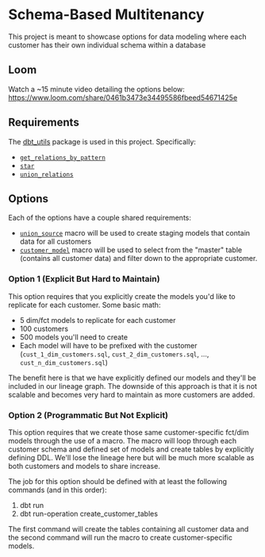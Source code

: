 # Schema-Based Multitenancy

This project is meant to showcase options for data modeling where each customer has their own individual schema within a database

## Loom

Watch a ~15 minute video detailing the options below:  https://www.loom.com/share/0461b3473e34495586fbeed54671425e

## Requirements

The [dbt_utils](https://hub.getdbt.com/dbt-labs/dbt_utils/latest/) package is used in this project.  Specifically:

- [`get_relations_by_pattern`](https://github.com/dbt-labs/dbt-utils/tree/0.8.2/#get_relations_by_pattern-source)
- [`star`](https://github.com/dbt-labs/dbt-utils/tree/0.8.2/#star-source)
- [`union_relations`](https://github.com/dbt-labs/dbt-utils/tree/0.8.2/#union_relations-source)

## Options

Each of the options have a couple shared requirements:

- [`union_source`](macros/union_source.sql) macro will be used to create staging models that contain data for all customers
- [`customer_model`](macros/customer_model.sql) macro will be used to select from the "master" table (contains all customer data) and filter down to the appropriate customer.

### Option 1 (Explicit But Hard to Maintain)

This option requires that you explicitly create the models you'd like to replicate for each customer.  Some basic math:

- 5 dim/fct models to replicate for each customer
- 100 customers
- 500 models you'll need to create
- Each model will have to be prefixed with the customer (`cust_1_dim_customers.sql`, `cust_2_dim_customers.sql`, ..., `cust_n_dim_customers.sql`)

The benefit here is that we have explicitly defined our models and they'll be included in our lineage graph.  The downside of this approach is that it is not scalable and becomes very hard to maintain as more customers are added.

### Option 2 (Programmatic But Not Explicit)

This option requires that we create those same customer-specific fct/dim models through the use of a macro.  The macro will loop through each customer schema and defined set of models
and create tables by explicitly defining DDL.  We'll lose the lineage here but will be much more scalable as both customers and models to share increase.

The job for this option should be defined with at least the following commands (and in this order):

1. dbt run
2. dbt run-operation create_customer_tables

The first command will create the tables containing all customer data and the second command will run the macro to create customer-specific models.
